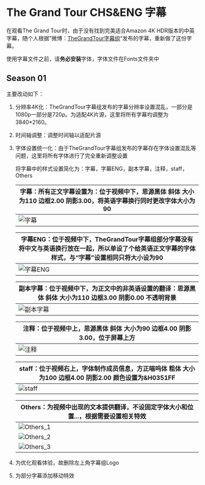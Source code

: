 # The Grand Tour CHS&ENG 字幕

在观看The Grand Tour时，由于没有找到完美适合Amazon 4K HDR版本的中英字幕，随个人根据”微博：[TheGrandTour字幕组](https://weibo.com/u/5664670417)“发布的字幕，重新做了这份字幕。

使用字幕文件之前，请**务必安装**字体，字体文件在Fonts文件夹中

## Season 01

主要改动如下：

1. 分辨率4K化：TheGrandTour字幕组发布的字幕分辨率设置混乱，一部分是1080p一部分是720p。为适配4K片源，这里将所有字幕均调整为3840*2160。

2. 时间轴调整：调整时间轴以适配片源

3. 字体设置统一化：由于TheGrandTour字幕组发布的字幕存在字体设置混乱等问题，这里将所有字体进行了完全重新调整设置

   将字幕中的样式设置简化为：字幕，字幕ENG，副本字幕，注释，staff，Others

   | 字幕：所有正文字幕设置为：位于视频中下，思源黑体 斜体 大小为110 边框2.00 阴影3.00，将英语字幕换行同时更改字体大小为90 |
   | ------------------------------------------------------------ |
   | ![字幕](https://typora-rn.oss-cn-beijing.aliyuncs.com/img/2025%2F08%2F07%2F16-58-25-a015a11dfedc4de358fdfad5b7697350.webp) |

   | 字幕ENG：位于视频中下，TheGrandTour字幕组部分字幕没有将中文与英语换行放在一起，所以单设了个给英语正文字幕的字体样式，与“字幕”设置相同只将大小设为90 |
   | ------------------------------------------------------------ |
   | ![字幕ENG](https://typora-rn.oss-cn-beijing.aliyuncs.com/img/2025%2F08%2F07%2F16-58-33-fa46641fbf8f7375b1bbe7ea1a3864ce.webp) |

   | 副本字幕：位于视频中下，为正文中的非英语设置的翻译：思源黑体 斜体 大小为110 边框3.00 阴影0.00 不透明背景 |
   | ------------------------------------------------------------ |
   | ![副本字幕](https://typora-rn.oss-cn-beijing.aliyuncs.com/img/2025%2F08%2F07%2F16-58-40-8b314e88b1efabc2e3fdee6f3e165227.webp) |

   | 注释：位于视频中上，思源黑体 斜体 大小为90 边框4.00 阴影3.00，位于屏幕上方 |
   | ------------------------------------------------------------ |
   | ![注释](https://typora-rn.oss-cn-beijing.aliyuncs.com/img/2025%2F08%2F07%2F16-58-51-9f7837c3aaf85e78a981864c0a80b46c.webp) |

   | staff：位于视频右上，字体制作成员信息，方正喵呜体 粗体 大小为100 边框4.00 阴影2.00 颜色设置为&H0351FF |
   | ------------------------------------------------------------ |
   | ![staff](https://typora-rn.oss-cn-beijing.aliyuncs.com/img/2025%2F08%2F07%2F16-59-00-01d4cdebcd2a4c17fd5800936a088998.webp) |

   | Others：为视频中出现的文本提供翻译，不设固定字体大小和位置...，根据需要设置相关特效 |
   | ------------------------------------------------------------ |
   | ![Others_1](https://typora-rn.oss-cn-beijing.aliyuncs.com/img/2025%2F08%2F07%2F17-01-09-81947b1749e915dc4ba67cf687d7c0fd.webp) |
   | ![Others_2](https://typora-rn.oss-cn-beijing.aliyuncs.com/img/2025%2F08%2F07%2F16-59-14-d4a2093005674079e1e542808c700b1d.webp) |
   | ![Others_3](https://typora-rn.oss-cn-beijing.aliyuncs.com/img/2025%2F08%2F07%2F16-59-20-b11c4fae251467372c342c97b0765dd3.webp) |

4. 为优化观看体验，故删除左上角字幕组Logo
5. 为部分字幕添加移动特效

